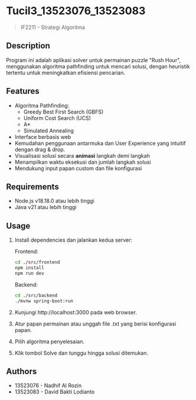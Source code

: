 # Tucil3_13523076_13523083
> IF2211 - Strategi Algoritma

## Description

Program ini adalah aplikasi solver untuk permainan puzzle "Rush Hour", menggunakan algoritma pathfinding untuk mencari solusi, dengan heuristik tertentu untuk meningkatkan efisiensi pencarian.

## Features

- Algoritma Pathfinding: 
    - Greedy Best First Search (GBFS)
    - Uniform Cost Search (UCS)
    - A*
    - Simulated Annealing
- Interface berbasis web
- Kemudahan penggunaan antarmuka dan User Experience yang intuitif dengan drag & drop.
- Visualisasi solusi secara **animasi** langkah demi langkah
- Menampilkan waktu eksekusi dan jumlah langkah solusi
- Mendukung input papan custom dan file konfigurasi

## Requirements

- Node.js v18.18.0 atau lebih tinggi
- Java v21 atau lebih tinggi

## Usage

1. Install dependencies dan jalankan kedua server:

    Frontend:
    ```bash
    cd ./src/frontend
    npm install
    npm run dev
    ```

    Backend:
    ```bash
    cd ./src/backend
    ./mvnw spring-boot:run
    ```
2. Kunjungi http://localhost:3000 pada web browser.
3. Atur papan permainan atau unggah file .txt yang berisi konfigurasi papan.
4. Pilih algoritma penyelesaian.
5. Klik tombol Solve dan tunggu hingga solusi ditemukan.

## Authors

- 13523076 - Nadhif Al Rozin
- 13523083 - David Bakti Lodianto
